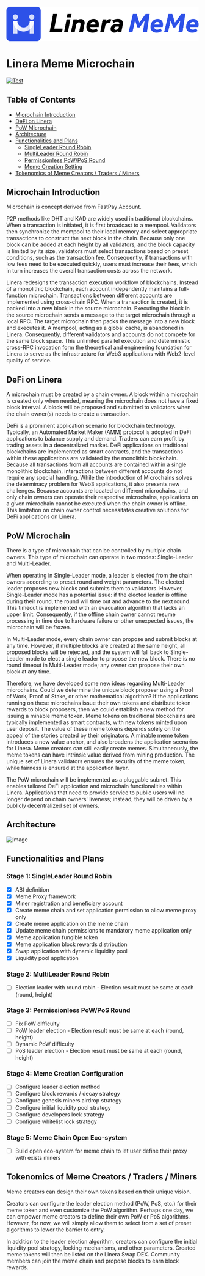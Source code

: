 ![image](webui/src/assets/LineraMeme.svg)

# Linera Meme Microchain

[![Test](https://github.com/respeer-ai/linera-meme/actions/workflows/test.yml/badge.svg?branch=main)](https://github.com/respeer-ai/linera-meme/actions/workflows/test.yml)

## Table of Contents
- [Microchain Introduction](#)
- [DeFi on Linera](#)
- [PoW Microchain](#)
- [Architecture](#)
- [Functionalities and Plans](#)
  - [SingleLeader Round Robin](#)
  - [MultiLeader Round Robin](#)
  - [Permissionless PoW/PoS Round](#)
  - [Meme Creation Setting](#)
- [Tokenomics of Meme Creators / Traders / Miners](#)

## Microchain Introduction

Microchain is concept derived from FastPay Account.

P2P methods like DHT and KAD are widely used in traditional blockchains. When a transaction is initiated, it is first broadcast to a mempool.
Validators then synchronize the mempool to their local memory and select appropriate transactions to construct the next block in the chain.
Because only one block can be added at each height by all validators, and the block capacity is limited by its size, validators must select
transactions based on preset conditions, such as the transaction fee. Consequently, if transactions with low fees need to be executed quickly,
users must increase their fees, which in turn increases the overall transaction costs across the network.

Linera redesigns the transaction execution workflow of blockchains. Instead of a monolithic blockchain, each account independently maintains
a full-function microchain. Transactions between different accounts are implemented using cross-chain RPC. When a transaction is created,
it is packed into a new block in the source microchain. Executing the block in the source microchain sends a message to the target microchain
through a local RPC. The target microchain then packs the message into a new block and executes it. A mempool, acting as a global cache, is
abandoned in Linera. Consequently, different validators and accounts do not compete for the same block space. This unlimited parallel execution
and deterministic cross-RPC invocation form the theoretical and engineering foundation for Linera to serve as the infrastructure for Web3
applications with Web2-level quality of service.

## DeFi on Linera

A microchain must be created by a chain owner. A block within a microchain is created only when needed, meaning the microchain does not have
a fixed block interval. A block will be proposed and submitted to validators when the chain owner(s) needs to create a transaction.

DeFi is a prominent application scenario for blockchain technology. Typically, an Automated Market Maker (AMM) protocol is adopted in DeFi
applications to balance supply and demand. Traders can earn profit by trading assets in a decentralized market. DeFi applications on traditional
blockchains are implemented as smart contracts, and the transactions within these applications are validated by the monolithic blockchain.
Because all transactions from all accounts are contained within a single monolithic blockchain, interactions between different accounts do
not require any special handling. While the introduction of Microchains solves the determinacy problem for Web3 applications, it also presents
new challenges. Because accounts are located on different microchains, and only chain owners can operate their respective microchains, applications
on a given microchain cannot be executed when the chain owner is offline. This limitation on chain owner control necessitates creative solutions
for DeFi applications on Linera.

## PoW Microchain

There is a type of microchain that can be controlled by multiple chain owners. This type of microchain can operate in two modes: Single-Leader and Multi-Leader.

When operating in Single-Leader mode, a leader is elected from the chain owners according to preset round and weight parameters. The elected leader
proposes new blocks and submits them to validators. However, Single-Leader mode has a potential issue: if the elected leader is offline during their
round, the round will time out and advance to the next round. This timeout is implemented with an evacuation algorithm that lacks an upper limit.
Consequently, if the offline chain owner cannot resume processing in time due to hardware failure or other unexpected issues, the microchain will be frozen.

In Multi-Leader mode, every chain owner can propose and submit blocks at any time. However, if multiple blocks are created at the same height,
all proposed blocks will be rejected, and the system will fall back to Single-Leader mode to elect a single leader to propose the new block.
There is no round timeout in Multi-Leader mode; any owner can propose their own block at any time.

Therefore, we have developed some new ideas regarding Multi-Leader microchains. Could we determine the unique block proposer using a Proof of Work,
Proof of Stake, or other mathematical algorithm? If the applications running on these microchains issue their own tokens and distribute token
rewards to block proposers, then we could establish a new method for issuing a minable meme token. Meme tokens on traditional blockchains are
typically implemented as smart contracts, with new tokens minted upon user deposit. The value of these meme tokens depends solely on the appeal
of the stories created by their originators. A minable meme token introduces a new value anchor, and also broadens the application scenarios for
Linera. Meme creators can still easily create memes. Simultaneously, the meme tokens can have intrinsic value derived from mining production.
The unique set of Linera validators ensures the security of the meme token, while fairness is ensured at the application layer.

The PoW microchain will be implemented as a pluggable subnet. This enables tailored DeFi application and microchain functionalities within Linera.
Applications that need to provide service to public users will no longer depend on chain owners' liveness; instead, they will be driven by a publicly
decentralized set of owners.

## Architecture

![image](https://github.com/user-attachments/assets/701a2551-108f-4afc-9163-d58dcef6ca12)

## Functionalities and Plans

### Stage 1: SingleLeader Round Robin

- [x] ABI definition
- [x] Meme Proxy framework
- [x] Miner registration and beneficiary account
- [x] Create meme chain and set application permission to allow meme proxy only
- [x] Create meme application on the meme chain
- [x] Update meme chain permissions to mandatory meme application only
- [x] Meme application fungible token
- [x] Meme application block rewards distribution
- [x] Swap application with dynamic liquidity pool
- [x] Liquidity pool application

### Stage 2: MultiLeader Round Robin

- [ ] Election leader with round robin - Election result must be same at each (round, height)

### Stage 3: Permissionless PoW/PoS Round

- [ ] Fix PoW difficulty
- [ ] PoW leader election - Election result must be same at each (round, height)
- [ ] Dynamic PoW difficulty
- [ ] PoS leader election - Election result must be same at each (round, height)

### Stage 4: Meme Creation Configuration

- [ ] Configure leader election method
- [ ] Configure block rewards / decay strategy
- [ ] Configure genesis miners airdrop strategy
- [ ] Configure initial liquidity pool strategy
- [ ] Configure developers lock strategy
- [ ] Configure whitelist lock strategy

### Stage 5: Meme Chain Open Eco-system

- [ ] Build open eco-system for meme chain to let user define their proxy with exists miners

## Tokenomics of Meme Creators / Traders / Miners

Meme creators can design their own tokens based on their unique vision.

Creators can configure the leader election method (PoW, PoS, etc.) for their meme token and even customize the PoW algorithm.
Perhaps one day, we can empower meme creators to define their own PoW or PoS algorithms. However, for now, we will simply
allow them to select from a set of preset algorithms to lower the barrier to entry.

In addition to the leader election algorithm, creators can configure the initial liquidity pool strategy, locking mechanisms,
and other parameters. Created meme tokens will then be listed on the Linera Swap DEX. Community members can join the meme
chain and propose blocks to earn block rewards.
